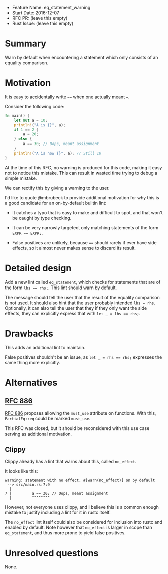 - Feature Name: eq_statement_warning
- Start Date: 2016-12-07
- RFC PR: (leave this empty)
- Rust Issue: (leave this empty)

# Summary
[summary]: #summary

Warn by default when encountering a statement which only consists of an equality comparison.

# Motivation
[motivation]: #motivation

It is easy to accidentally write `==` when one actually meant `=`.

Consider the following code:

```rust
fn main() {
    let mut a = 10;
    println!("A is {}", a);
    if 1 == 2 {
        a = 20;
    } else {
        a == 30; // Oops, meant assignment
    }
    println!("A is now {}", a); // Still 10
}
```

At the time of this RFC, no warning is produced for this code,
making it easy not to notice this mistake.
This can result in wasted time trying to debug a simple mistake.

We can rectify this by giving a warning to the user.

I'd like to quote @mbrubeck to provide additional motivation
for why this is a good candidate for an on-by-default builtin lint:

- It catches a typo that is easy to make and difficult to spot,
  and that won't be caught by type checking.

- It can be very narrowly targeted, only matching statements of the form `EXPR == EXPR;`.

- False positives are unlikely, because `==` should rarely if ever have side effects,
  so it almost never makes sense to discard its result.

# Detailed design
[design]: #detailed-design

Add a new lint called `eq_statement`, which checks for statements that are
of the form `lhs == rhs;`. This lint should warn by default.

The message should tell the user that the result of the equality comparison is not used.
It should also hint that the user probably intended `lhs = rhs`.
Optionally, it can also tell the user that they if they only want the side effects, they
can explicitly express that with `let _ = lhs == rhs;`.

# Drawbacks
[drawbacks]: #drawbacks

This adds an additional lint to maintain.

False positives shouldn't be an issue, as `let _ = rhs == rhs;` expresses the same thing
more explicitly.

# Alternatives
[alternatives]: #alternatives

## [RFC 886](https://github.com/rust-lang/rfcs/pull/886)

[RFC 886](https://github.com/rust-lang/rfcs/pull/886) proposes allowing the `must_use` attribute
on functions. With this, `PartialEq::eq` could be marked `must_use`.

This RFC was closed, but it should be reconsidered with this use case serving as
additional motivation.

## Clippy

Clippy already has a lint that warns about this, called `no_effect`.

It looks like this:
```
warning: statement with no effect, #[warn(no_effect)] on by default
 --> src/main.rs:7:9
  |
7 |         a == 30; // Oops, meant assignment
  |         ^^^^^^^^
```

However, not everyone uses clippy, and I believe this is a common enough mistake
to justify including a lint for it in rustc itself.

The `no_effect` lint itself could also be considered for inclusion into rustc
and enabled by default. Note however that `no_effect` is larger in scope than
`eq_statement`, and thus more prone to yield false positives.

# Unresolved questions
[unresolved]: #unresolved-questions

None.
